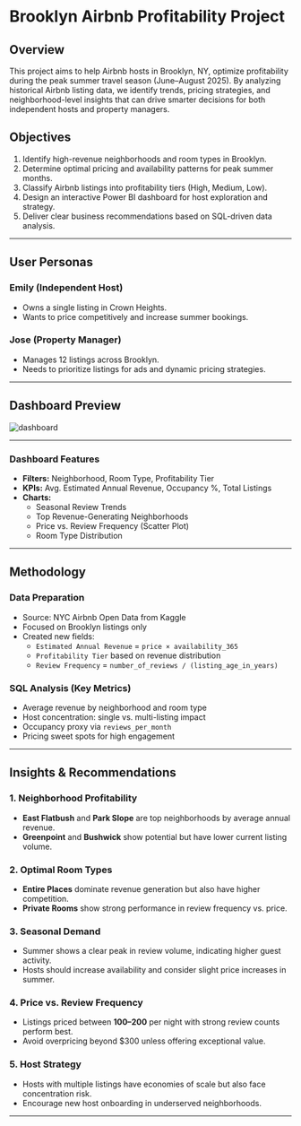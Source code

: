 # Brooklyn Airbnb Profitability Project

## Overview

This project aims to help Airbnb hosts in Brooklyn, NY, optimize profitability during the peak summer travel season (June–August 2025). By analyzing historical Airbnb listing data, we identify trends, pricing strategies, and neighborhood-level insights that can drive smarter decisions for both independent hosts and property managers.

## Objectives

1. Identify high-revenue neighborhoods and room types in Brooklyn.
2. Determine optimal pricing and availability patterns for peak summer months.
3. Classify Airbnb listings into profitability tiers (High, Medium, Low).
4. Design an interactive Power BI dashboard for host exploration and strategy.
5. Deliver clear business recommendations based on SQL-driven data analysis.

---

## User Personas

### Emily (Independent Host)
- Owns a single listing in Crown Heights.
- Wants to price competitively and increase summer bookings.

### Jose (Property Manager)
- Manages 12 listings across Brooklyn.
- Needs to prioritize listings for ads and dynamic pricing strategies.

---

## Dashboard Preview
![dashboard](https://github.com/user-attachments/assets/d021ea35-9e3e-460c-88fa-9e2fdc034a58)

---

### Dashboard Features

- **Filters:** Neighborhood, Room Type, Profitability Tier
- **KPIs:** Avg. Estimated Annual Revenue, Occupancy %, Total Listings
- **Charts:**
  - Seasonal Review Trends
  - Top Revenue-Generating Neighborhoods
  - Price vs. Review Frequency (Scatter Plot)
  - Room Type Distribution

---

## Methodology

### Data Preparation
- Source: NYC Airbnb Open Data from Kaggle
- Focused on Brooklyn listings only
- Created new fields:
  - `Estimated Annual Revenue` = `price × availability_365`
  - `Profitability Tier` based on revenue distribution
  - `Review Frequency` = `number_of_reviews / (listing_age_in_years)`

### SQL Analysis (Key Metrics)
- Average revenue by neighborhood and room type
- Host concentration: single vs. multi-listing impact
- Occupancy proxy via `reviews_per_month`
- Pricing sweet spots for high engagement

---

## Insights & Recommendations

### 1. Neighborhood Profitability
- **East Flatbush** and **Park Slope** are top neighborhoods by average annual revenue.
- **Greenpoint** and **Bushwick** show potential but have lower current listing volume.

### 2. Optimal Room Types
- **Entire Places** dominate revenue generation but also have higher competition.
- **Private Rooms** show strong performance in review frequency vs. price.

### 3. Seasonal Demand
- Summer shows a clear peak in review volume, indicating higher guest activity.
- Hosts should increase availability and consider slight price increases in summer.

### 4. Price vs. Review Frequency
- Listings priced between **$100–$200** per night with strong review counts perform best.
- Avoid overpricing beyond $300 unless offering exceptional value.

### 5. Host Strategy
- Hosts with multiple listings have economies of scale but also face concentration risk.
- Encourage new host onboarding in underserved neighborhoods.

---
